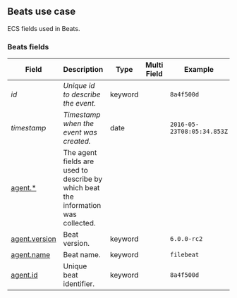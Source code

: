## Beats use case

ECS fields used in Beats.

### <a name="beats"></a> Beats fields


| Field  | Description  | Type  | Multi Field  | Example  |
|---|---|---|---|---|
| <a name="id"></a>*id*  | *Unique id to describe the event.*  | keyword  |   | `8a4f500d`  |
| <a name="timestamp"></a>*timestamp*  | *Timestamp when the event was created.*  | date  |   | `2016-05-23T08:05:34.853Z`  |
| [agent.*](https://github.com/elastic/ecs#agent.*)  | The agent fields are used to describe by which beat the information was collected.<br/>  |   |   |   |
| [agent.version](https://github.com/elastic/ecs#agent.version)  | Beat version.  | keyword  |   | `6.0.0-rc2`  |
| [agent.name](https://github.com/elastic/ecs#agent.name)  | Beat name.  | keyword  |   | `filebeat`  |
| [agent.id](https://github.com/elastic/ecs#agent.id)  | Unique beat identifier.  | keyword  |   | `8a4f500d`  |



